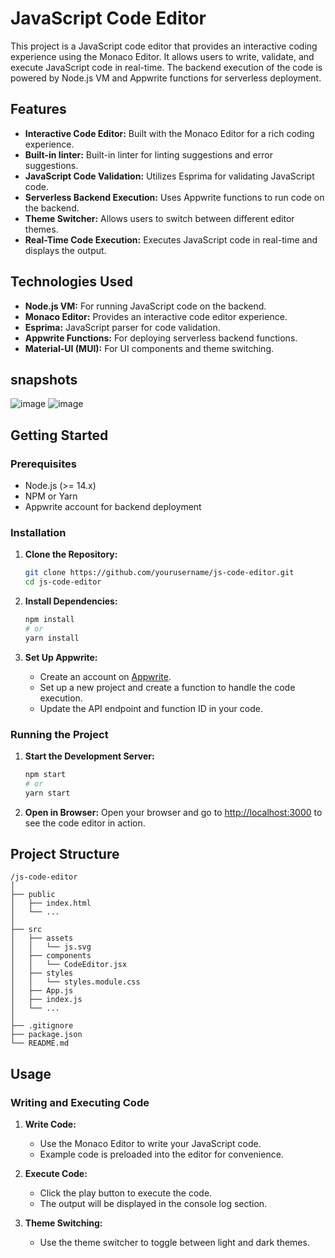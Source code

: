 # JavaScript Code Editor

This project is a JavaScript code editor that provides an interactive coding experience using the Monaco Editor. It allows users to write, validate, and execute JavaScript code in real-time. The backend execution of the code is powered by Node.js VM and Appwrite functions for serverless deployment.

## Features

- **Interactive Code Editor:** Built with the Monaco Editor for a rich coding experience.
- **Built-in linter:** Built-in linter for linting suggestions and error suggestions.
- **JavaScript Code Validation:** Utilizes Esprima for validating JavaScript code.
- **Serverless Backend Execution:** Uses Appwrite functions to run code on the backend.
- **Theme Switcher:** Allows users to switch between different editor themes.
- **Real-Time Code Execution:** Executes JavaScript code in real-time and displays the output.

## Technologies Used

- **Node.js VM:** For running JavaScript code on the backend.
- **Monaco Editor:** Provides an interactive code editor experience.
- **Esprima:** JavaScript parser for code validation.
- **Appwrite Functions:** For deploying serverless backend functions.
- **Material-UI (MUI):** For UI components and theme switching.

## snapshots
![image](https://github.com/user-attachments/assets/31de318a-3aad-4ba4-802f-5d71787b19e5)
![image](https://github.com/user-attachments/assets/02d2e79b-735a-482a-b653-abd35b2ff840)


## Getting Started

### Prerequisites

- Node.js (>= 14.x)
- NPM or Yarn
- Appwrite account for backend deployment

### Installation

1. **Clone the Repository:**
   ```sh
   git clone https://github.com/yourusername/js-code-editor.git
   cd js-code-editor
   ```

2. **Install Dependencies:**
   ```sh
   npm install
   # or
   yarn install
   ```

3. **Set Up Appwrite:**
   - Create an account on [Appwrite](https://appwrite.io/).
   - Set up a new project and create a function to handle the code execution.
   - Update the API endpoint and function ID in your code.

### Running the Project

1. **Start the Development Server:**
   ```sh
   npm start
   # or
   yarn start
   ```

2. **Open in Browser:**
   Open your browser and go to [http://localhost:3000](http://localhost:3000) to see the code editor in action.

## Project Structure

```
/js-code-editor
│
├── public
│   ├── index.html
│   └── ...
│
├── src
│   ├── assets
│   │   └── js.svg
│   ├── components
│   │   └── CodeEditor.jsx
│   ├── styles
│   │   └── styles.module.css
│   ├── App.js
│   ├── index.js
│   └── ...
│
├── .gitignore
├── package.json
└── README.md
```

## Usage

### Writing and Executing Code

1. **Write Code:**
   - Use the Monaco Editor to write your JavaScript code.
   - Example code is preloaded into the editor for convenience.

2. **Execute Code:**
   - Click the play button to execute the code.
   - The output will be displayed in the console log section.

3. **Theme Switching:**
   - Use the theme switcher to toggle between light and dark themes.

